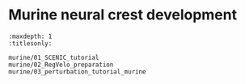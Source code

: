 # Murine neural crest development

```{toctree}
:maxdepth: 1
:titlesonly:

murine/01_SCENIC_tutorial
murine/02_RegVelo_preparation
murine/03_perturbation_tutorial_murine

```


